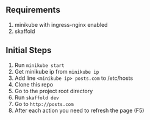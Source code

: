 ## Requirements

1. minikube with ingress-nginx enabled
2. skaffold

## Initial Steps

1. Run `minikube start`
2. Get minikube ip from `minikube ip`
3. Add line `<minikube ip> posts.com` to /etc/hosts
4. Clone this repo
5. Go to the project root directory
6. Run `skaffold dev`
7. Go to `http://posts.com`
8. After each action you need to refresh the page (F5)
